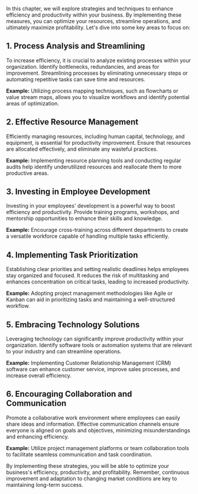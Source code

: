 
In this chapter, we will explore strategies and techniques to enhance efficiency and productivity within your business. By implementing these measures, you can optimize your resources, streamline operations, and ultimately maximize profitability. Let's dive into some key areas to focus on:

1\. **Process Analysis and Streamlining**
----------------------------------------

To increase efficiency, it is crucial to analyze existing processes within your organization. Identify bottlenecks, redundancies, and areas for improvement. Streamlining processes by eliminating unnecessary steps or automating repetitive tasks can save time and resources.

**Example:** Utilizing process mapping techniques, such as flowcharts or value stream maps, allows you to visualize workflows and identify potential areas of optimization.

2\. **Effective Resource Management**
------------------------------------

Efficiently managing resources, including human capital, technology, and equipment, is essential for productivity improvement. Ensure that resources are allocated effectively, and eliminate any wasteful practices.

**Example:** Implementing resource planning tools and conducting regular audits help identify underutilized resources and reallocate them to more productive areas.

3\. **Investing in Employee Development**
----------------------------------------

Investing in your employees' development is a powerful way to boost efficiency and productivity. Provide training programs, workshops, and mentorship opportunities to enhance their skills and knowledge.

**Example:** Encourage cross-training across different departments to create a versatile workforce capable of handling multiple tasks efficiently.

4\. **Implementing Task Prioritization**
---------------------------------------

Establishing clear priorities and setting realistic deadlines helps employees stay organized and focused. It reduces the risk of multitasking and enhances concentration on critical tasks, leading to increased productivity.

**Example:** Adopting project management methodologies like Agile or Kanban can aid in prioritizing tasks and maintaining a well-structured workflow.

5\. **Embracing Technology Solutions**
-------------------------------------

Leveraging technology can significantly improve productivity within your organization. Identify software tools or automation systems that are relevant to your industry and can streamline operations.

**Example:** Implementing Customer Relationship Management (CRM) software can enhance customer service, improve sales processes, and increase overall efficiency.

6\. **Encouraging Collaboration and Communication**
--------------------------------------------------

Promote a collaborative work environment where employees can easily share ideas and information. Effective communication channels ensure everyone is aligned on goals and objectives, minimizing misunderstandings and enhancing efficiency.

**Example:** Utilize project management platforms or team collaboration tools to facilitate seamless communication and task coordination.

By implementing these strategies, you will be able to optimize your business's efficiency, productivity, and profitability. Remember, continuous improvement and adaptation to changing market conditions are key to maintaining long-term success.
